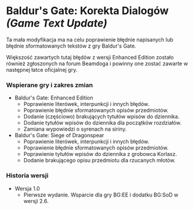 # Baldur's Gate: Korekta Dialogów _(Game Text Update)_

Ta mała modyfikacja ma na celu poprawienie błędnie napisanych lub błędnie sformatowanych tekstów z gry Baldur's Gate.

Większość zawartych tutaj błędów z wersji Enhanced Edition zostało również zgłoszonych na forum Beamdoga i powinny one zostać zawarte w następnej łatce oficjalnej gry. 

### Wspierane gry i zakres zmian

- Baldur's Gate: Enhanced Edition
    - Poprawienie literówek, interpunkcji i innych błędów.
    - Poprawienie błędnie sformatowanych opisów przedmiotów.
    - Dodanie (częściowo) brakujących tytułów wpisów do dziennika.
    - Dodanie tytułów wpisów do dziennika dla początków rozdziałów.
    - Zamiana wypowiedzi o syrenach na siriny.
- Baldur's Gate: Siege of Dragonspear
    - Poprawienie literówek, interpunkcji i innych błędów.
    - Poprawienie błędnie sformatowanych opisów przedmiotów.
    - Poprawienie tytułów wpisów do dziennika z grobowca Korlasz.
    - Dodanie brakującego opisu przedmiotu dla rzucanych młotów.

### Historia wersji

- Wersja 1.0
    - Pierwsze wydanie. Wsparcie dla gry BG:EE i dodatku BG:SoD w wersji 2.6.

